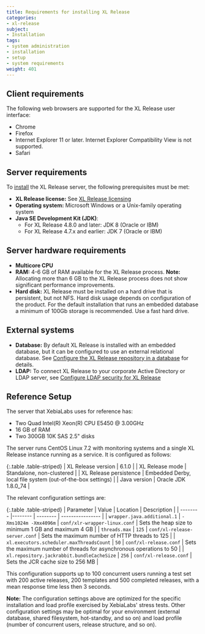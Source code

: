 ```yaml
---
title: Requirements for installing XL Release
categories:
- xl-release
subject:
- Installation
tags:
- system administration
- installation
- setup
- system requirements
weight: 401
---
```


## Client requirements

The following web browsers are supported for the XL Release user interface:

* Chrome
* Firefox
* Internet Explorer 11 or later. Internet Explorer Compatibility View is not supported.
* Safari

## Server requirements

To [install](/xl-release/how-to/install-xl-release.html) the XL Release server, the following prerequisites must be met:

* **XL Release license:** See [XL Release licensing](/xl-release/concept/xl-release-licensing.html)
* **Operating system:** Microsoft Windows or a Unix-family operating system
* **Java SE Development Kit (JDK)**:
    * For XL Release 4.8.0 and later: JDK 8 (Oracle or IBM)
    * For XL Release 4.7.x and earlier: JDK 7 (Oracle or IBM)

## Server hardware requirements

* **Multicore CPU**
* **RAM:** 4-6 GB of RAM available for the XL Release process. **Note:** Allocating more than 6 GB to the XL Release process does not show significant performance improvements.
* **Hard disk:** XL Release must be installed on a hard drive that is persistent, but not NFS. Hard disk usage depends on configuration of the product. For the default installation that runs an embedded database a minimum of 100Gb storage is recommended. Use a fast hard drive.

## External systems

* **Database:** By default XL Release is installed with an embedded database, but it can be configured to use an external relational database. See [Configure the XL Release repository in a database](/xl-release/how-to/configure-the-xl-release-repository-in-a-database.html) for details.
* **LDAP:** To connect XL Release to your corporate Active Directory or LDAP server, see [Configure LDAP security for XL Release](/xl-release/how-to/configure-ldap-security-for-xl-release.html)


## Reference Setup

The server that XebiaLabs uses for reference has:

* Two Quad Intel(R) Xeon(R) CPU E5450 @ 3.00GHz
* 16 GB of RAM
* Two 300GB 10K SAS 2.5" disks

The server runs CentOS Linux 7.2 with monitoring systems and a single XL Release instance running as a service. It is configured as follows:

{:.table .table-striped}
| XL Release version | 6.1.0 |
| XL Release mode | Standalone, non-clustered |
| XL Release persistence | Embedded Derby, local file system (out-of-the-box settings) |
| Java version | Oracle JDK 1.8.0_74 |

The relevant configuration settings are:

{:.table .table-striped}
| Parameter | Value | Location  | Description |
| -------- |-------- | -------- | ---------------- |
| `wrapper.java.additional.1` | `-Xms1024m -Xmx4096m` | `conf/xlr-wrapper-linux.conf` | Sets the heap size to minimum 1 GB and maximum 4 GB |
| `threads.max` | `125` | `conf/xl-release-server.conf` | Sets the maximum number of HTTP threads to 125  |
| `xl.executors.scheduler.maxThreadsCount` | `50` | `conf/xl-release.conf` | Sets the maximum number of threads for asynchronous operations to 50  |
| `xl.repository.jackrabbit.bundleCacheSize` | `256` | `conf/xl-release.conf` | Sets the JCR cache size to 256 MB  |

This configuration supports up to 100 concurrent users running a test set with 200 active releases, 200 templates and 500 completed releases, with a mean response time less then 3 seconds.

**Note:** The configuration settings above are optimized for the specific installation and load profile exercised by XebiaLabs' stress tests. Other configuration settings may be optimal for your environment (external database, shared filesystem, hot-standby, and so on) and load profile (number of concurrent users, release structure, and so on).
